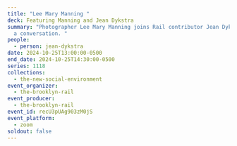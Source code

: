 ```yaml
---
title: "Lee Mary Manning "
deck: Featuring Manning and Jean Dykstra
summary: "Photographer Lee Mary Manning joins Rail contributor Jean Dykstra  for
  a conversation. "
people:
  - person: jean-dykstra
date: 2024-10-25T13:00:00-0500
end_date: 2024-10-25T14:30:00-0500
series: 1118
collections:
  - the-new-social-environment
event_organizer:
  - the-brooklyn-rail
event_producer:
  - the-brooklyn-rail
event_id: recU3pUAg903zM0jS
event_platform:
  - zoom
soldout: false
---
```

